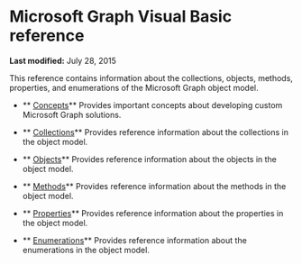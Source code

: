 
# Microsoft Graph Visual Basic reference

 **Last modified:** July 28, 2015

This reference contains information about the collections, objects, methods, properties, and enumerations of the Microsoft Graph object model.

-  ** [Concepts](http://msdn.microsoft.com/library/50f314f5-5d34-f2c7-3b11-8595082f6fcd%28Office.15%29.aspx)** Provides important concepts about developing custom Microsoft Graph solutions.
    
-  ** [Collections](41ffa11c-a12e-7ee6-cb3a-6af1fdb67d12.md)** Provides reference information about the collections in the object model.
    
-  ** [Objects](4c29adab-f32d-ed69-af08-2b74de5eb807.md)** Provides reference information about the objects in the object model.
    
-  ** [Methods](d421f11f-e2f4-efb7-fa51-c0255c0e37c8.md)** Provides reference information about the methods in the object model.
    
-  ** [Properties](8cb6a0e5-76e9-89fd-ca96-9b7ff4cefe0d.md)** Provides reference information about the properties in the object model.
    
-  ** [Enumerations](069c9a0f-0f51-ba87-2e83-8f8db63ad656.md)** Provides reference information about the enumerations in the object model.
    
